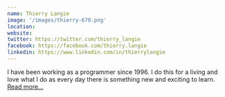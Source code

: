 ```yaml
---
name: Thierry Langie
image: '/images/thierry-670.png'
location:
website:
twitter: https://twitter.com/thierry_langie
facebook: https://facebook.com/thierry.langie
linkedin: https://www.linkedin.com/in/thierrylangie
---
```

I have been working as a programmer since 1996. I do this for a living and love what I do as every day there is something new and exciting to learn. <a class="article__author__name" href="/about/">Read more...</b>